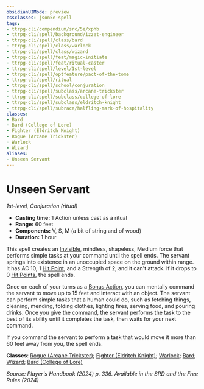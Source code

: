 ```yaml
---
obsidianUIMode: preview
cssclasses: json5e-spell
tags:
- ttrpg-cli/compendium/src/5e/xphb
- ttrpg-cli/spell/background/izzet-engineer
- ttrpg-cli/spell/class/bard
- ttrpg-cli/spell/class/warlock
- ttrpg-cli/spell/class/wizard
- ttrpg-cli/spell/feat/magic-initiate
- ttrpg-cli/spell/feat/ritual-caster
- ttrpg-cli/spell/level/1st-level
- ttrpg-cli/spell/optfeature/pact-of-the-tome
- ttrpg-cli/spell/ritual
- ttrpg-cli/spell/school/conjuration
- ttrpg-cli/spell/subclass/arcane-trickster
- ttrpg-cli/spell/subclass/college-of-lore
- ttrpg-cli/spell/subclass/eldritch-knight
- ttrpg-cli/spell/subrace/halfling-mark-of-hospitality
classes:
- Bard
- Bard (College of Lore)
- Fighter (Eldritch Knight)
- Rogue (Arcane Trickster)
- Warlock
- Wizard
aliases:
- Unseen Servant
---
```

# Unseen Servant
*1st-level, Conjuration (ritual)*  


- **Casting time:** 1 Action unless cast as a ritual
- **Range:** 60 feet
- **Components:** V, S, M (a bit of string and of wood)
- **Duration:** 1 hour

This spell creates an [Invisible](Інструменти%20ДМ/CLI/rules/conditions.md#Invisible), mindless, shapeless, Medium force that performs simple tasks at your command until the spell ends. The servant springs into existence in an unoccupied space on the ground within range. It has AC 10, 1 [Hit Point](Інструменти%20ДМ/CLI/rules/variant-rules/hit-points-xphb.md), and a Strength of 2, and it can't attack. If it drops to 0 [Hit Points](Інструменти%20ДМ/CLI/rules/variant-rules/hit-points-xphb.md), the spell ends.

Once on each of your turns as a [Bonus Action](Інструменти%20ДМ/CLI/rules/variant-rules/bonus-action-xphb.md), you can mentally command the servant to move up to 15 feet and interact with an object. The servant can perform simple tasks that a human could do, such as fetching things, cleaning, mending, folding clothes, lighting fires, serving food, and pouring drinks. Once you give the command, the servant performs the task to the best of its ability until it completes the task, then waits for your next command.

If you command the servant to perform a task that would move it more than 60 feet away from you, the spell ends.

**Classes**: [Rogue (Arcane Trickster)](Інструменти%20ДМ/CLI/lists/list-spells-classes-arcane-trickster-xphb.md "subclass=XPHB;class=XPHB"); [Fighter (Eldritch Knight)](Інструменти%20ДМ/CLI/lists/list-spells-classes-eldritch-knight-xphb.md "subclass=XPHB;class=XPHB"); [Warlock](Інструменти%20ДМ/CLI/lists/list-spells-classes-warlock.md); [Bard](Інструменти%20ДМ/CLI/lists/list-spells-classes-bard.md); [Wizard](Інструменти%20ДМ/CLI/lists/list-spells-classes-wizard.md); [Bard (College of Lore)](Інструменти%20ДМ/CLI/lists/list-spells-classes-college-of-lore-xphb.md "subclass=XPHB;class=XPHB")

*Source: Player's Handbook (2024) p. 336. Available in the <span title='Systems Reference Document (5.2)'>SRD</span> and the Free Rules (2024)*